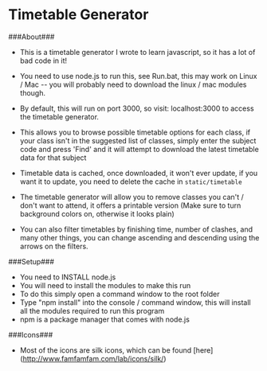 Timetable Generator
=========

###About###
 - This is a timetable generator I wrote to learn javascript, so it has a lot of bad code in it!
 - You need to use node.js to run this, see Run.bat, this may work on Linux / Mac -- you will probably need to download the linux / mac modules though.
 - By default, this will run on port 3000, so visit: localhost:3000 to access the timetable generator.

 - This allows you to browse possible timetable options for each class, if your class isn't in the suggested list of classes, simply enter the subject code and press 'Find' and it will attempt to download the latest timetable data for that subject
 - Timetable data is cached, once downloaded, it won't ever update, if you want it to update, you need to delete the cache in `static/timetable`
 - The timetable generator will allow you to remove classes you can't / don't want to attend, it offers a printable version (Make sure to turn background colors on, otherwise it looks plain)
 - You can also filter timetables by finishing time, number of clashes, and many other things, you can change ascending and descending using the arrows on the filters.

###Setup###
 - You need to INSTALL node.js
 - You will need to install the modules to make this run
 - To do this simply open a command window to the root folder
 - Type "npm install" into the console / command window, this will install all the modules required to run this program
 - npm is a package manager that comes with node.js

###Icons###
 - Most of the icons are silk icons, which can be found [here] (http://www.famfamfam.com/lab/icons/silk/)